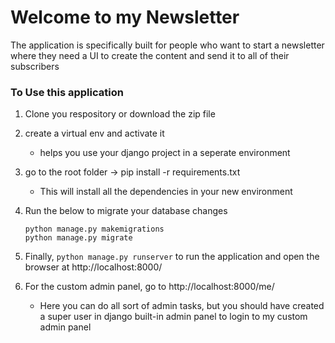 # Welcome to my Newsletter

The application is specifically built for people who want to start a newsletter where they need a UI to create the content and send it to all of their subscribers

### To Use this application

1. Clone you respository or download the zip file

2. create a virtual env and activate it

    - helps you use your django project in a seperate environment

3. go to the root folder -> pip install -r requirements.txt

    - This will install all the dependencies in your new environment

4. Run the below to migrate your database changes

    ```
    python manage.py makemigrations
    python manage.py migrate
    ```

5. Finally, `python manage.py runserver` to run the application and open the browser at http://localhost:8000/

6. For the custom admin panel, go to http://localhost:8000/me/
    - Here you can do all sort of admin tasks, but you should have created a super user in django built-in admin panel to login to my custom admin panel
